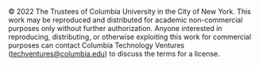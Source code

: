 © 2022 The Trustees of Columbia University in the City of New York. This work may be reproduced and distributed for academic non-commercial purposes only without further authorization. Anyone interested in reproducing, distributing, or otherwise exploiting this work for commercial purposes can contact Columbia Technology Ventures (techventures@columbia.edu) to discuss the terms for a license.